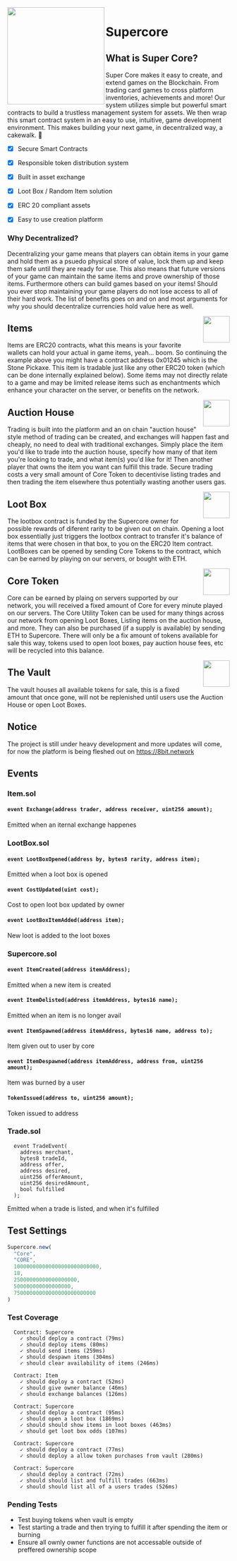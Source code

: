 <img src="https://i.imgur.com/aEHA4mY.png" data-canonical-src="https://i.imgur.com/aEHA4mY.png" width="220" align="left" />

# Supercore

## What is Super Core?

Super Core makes it easy to create, and extend games on the Blockchain. From trading card games to cross platform inventories, achievements and more! Our system utilizes simple but powerful smart contracts to build a trustless management system for assets. We then wrap this smart contract system in an easy to use, intuitive, game development environment. This makes building your next game, in decentralized way, a cakewalk. 🍰

- [x] Secure Smart Contracts
- [x] Responsible token distribution system
- [x] Built in asset exchange
- [x] Loot Box / Random Item solution
- [x] ERC 20 compliant assets
- [x] Easy to use creation platform


### Why Decentralized?

Decentralizing your game means that players can obtain items in your game and hold them as a psuedo physical store of value, lock them up and keep them safe until they are ready for use. This also means that future versions of your game can maintain the same items and prove ownership of those items. Furthermore others can build games based on your items! Should you ever stop maintaining your game players do not lose access to all of their hard work. The list of benefits goes on and on and most arguments for why you should decentralize currencies hold value here as well.

<img src="https://wiki.teamfortress.com/w/images/thumb/0/00/Group_of_Bundles.png/300px-Group_of_Bundles.png?t=20110605085123" data-canonical-src="https://wiki.teamfortress.com/w/images/thumb/0/00/Group_of_Bundles.png/300px-Group_of_Bundles.png?t=20110605085123" width="60" align="right" />

## Items

Items are ERC20 contracts, what this means is your favorite wallets can hold your actual in game items, yeah... boom. So continuing the example above you might have a contract address 0x01245 which is the Stone Pickaxe. This item is tradable just like any other ERC20 token (which can be done internally explained below). Some items may not directly relate to a game and may be limited release items such as enchantments which enhance your character on the server, or benefits on the network. 




<img src="http://icons.iconarchive.com/icons/aha-soft/large-home/512/Retail-shop-icon.png" data-canonical-src="http://icons.iconarchive.com/icons/aha-soft/large-home/512/Retail-shop-icon.png" width="60" align="right" />

## Auction House

Trading is built into the platform and an on chain "auction house" style method of trading can be created, and exchanges will happen fast and cheaply, no need to deal with traditional exchanges. Simply place the item you'd like to trade into the auction house, specify how many of that item you're looking to trade, and what item(s) you'd like for it! Then another player that owns the item you want can fulfill this trade. Secure trading costs a very small amount of Core Token to decentivise listing trades and then trading the item elsewhere thus potentially wasting another users gas.



<img src="https://netdna.webdesignerdepot.com/uploads6/creative-app-icons/03-app.jpg" data-canonical-src="https://netdna.webdesignerdepot.com/uploads6/creative-app-icons/03-app.jpg" width="60" align="right" />

## Loot Box

The lootbox contract is funded by the Supercore owner for possible rewards of diferent rarity to be given out on chain. Opening a loot box essentially just  triggers the lootbox contract to transfer it's balance of items that were chosen in that box, to you on the ERC20 Item contract. LootBoxes can be opened by sending Core Tokens to the contract, which can be earned by playing on our servers, or bought with ETH.


<img src="https://i.imgur.com/aEHA4mY.png" data-canonical-src="https://i.imgur.com/aEHA4mY.png" width="60" align="right" />

## Core Token

Core can be earned by plaing on servers supported by our network, you will received a fixed amount of Core for every minute played on our servers. The Core Utility Token can be used for many things across our network from opening Loot Boxes, Listing items on the auction house, and more. They can also be purchased (if a supply is available) by sending ETH to Supercore. There will only be a fix amount of tokens available for sale this way, tokens used to open loot boxes, pay auction house fees, etc will be recycled into this balance.


<img src="http://socaluncensored.com/wp/wp-content/uploads/2016/05/vault.jpg" data-canonical-src="http://socaluncensored.com/wp/wp-content/uploads/2016/05/vault.jpg" width="60" align="right" />


## The Vault

The vault houses all available tokens for sale, this is a fixed amount that once gone, will not be replenished until users use the Auction House or open Loot Boxes.


## Notice

The project is still under heavy development and more updates will come, for now the platform is being fleshed out on https://8bit.network


## Events 

### Item.sol
#### `event Exchange(address trader, address receiver, uint256 amount);`
Emitted when an iternal exchange happenes


### LootBox.sol
#### `event LootBoxOpened(address by, bytes8 rarity, address item);`
Emitted when a loot box is opened

#### `event CostUpdated(uint cost);`
Cost to open loot box updated by owner

#### `event LootBoxItemAdded(address item);`
New loot is added to the loot boxes


### Supercore.sol
#### `event ItemCreated(address itemAddress);`
Emitted when a new item is created

#### `event ItemDelisted(address itemAddress, bytes16 name);`
Emitted when an item is no longer avail

#### `event ItemSpawned(address itemAddress, bytes16 name, address to);`
Item given out to user by core

#### `event ItemDespawned(address itemAddress, address from, uint256 amount);`
Item was burned by a user

#### `TokenIssued(address to, uint256 amount);`
Token issued to address

### Trade.sol
```
  event TradeEvent(
    address merchant,
    bytes8 tradeId,
    address offer,
    address desired,
    uint256 offerAmount,
    uint256 desiredAmount,
    bool fulfilled
  );
```
Emitted when a trade is listed, and when it's fulfilled


## Test Settings

```js
Supercore.new(
  "Core",
  "CORE",
  100000000000000000000000000,
  18,
  25000000000000000000,
  500000000000000000,
  75000000000000000000000000    
)
```

### Test Coverage
```
  Contract: Supercore
    ✓ should deploy a contract (79ms)
    ✓ should deploy items (80ms)
    ✓ should send items (259ms)
    ✓ should despawn items (304ms)
    ✓ should clear availability of items (246ms)

  Contract: Item
    ✓ should deploy a contract (52ms)
    ✓ should give owner balance (46ms)
    ✓ should exchange balances (126ms)

  Contract: Supercore
    ✓ should deploy a contract (95ms)
    ✓ should open a loot box (1869ms)
    ✓ should should show items in loot boxes (463ms)
    ✓ should get loot box odds (107ms)

  Contract: Supercore
    ✓ should deploy a contract (77ms)
    ✓ should deploy a allow token purchases from vault (280ms)

  Contract: Supercore
    ✓ should deploy a contract (72ms)
    ✓ should should list and fulfill trades (663ms)
    ✓ should should list all of a users trades (526ms)
```

### Pending Tests
- Test buying tokens when vault is empty
- Test starting a trade and then trying to fulfill it after spending the item or burning
- Ensure all ownly owner functions are not accessable outside of preffered ownership scope
